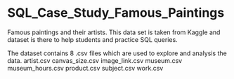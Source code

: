 # SQL_Case_Study_Famous_Paintings
Famous paintings and their artists. This data set is taken from Kaggle and dataset is there to help students and practice SQL queries.

The dataset contains 8 .csv files which are used to explore and analysis the data.
artist.csv
canvas_size.csv
image_link.csv
museum.csv
museum_hours.csv
product.csv
subject.csv
work.csv

